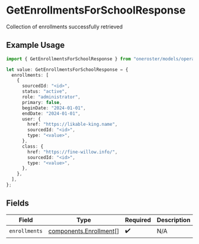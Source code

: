 # GetEnrollmentsForSchoolResponse

Collection of enrollments successfully retrieved

## Example Usage

```typescript
import { GetEnrollmentsForSchoolResponse } from "oneroster/models/operations";

let value: GetEnrollmentsForSchoolResponse = {
  enrollments: [
    {
      sourcedId: "<id>",
      status: "active",
      role: "administrator",
      primary: false,
      beginDate: "2024-01-01",
      endDate: "2024-01-01",
      user: {
        href: "https://likable-king.name",
        sourcedId: "<id>",
        type: "<value>",
      },
      class: {
        href: "https://fine-willow.info/",
        sourcedId: "<id>",
        type: "<value>",
      },
    },
  ],
};
```

## Fields

| Field                                                            | Type                                                             | Required                                                         | Description                                                      |
| ---------------------------------------------------------------- | ---------------------------------------------------------------- | ---------------------------------------------------------------- | ---------------------------------------------------------------- |
| `enrollments`                                                    | [components.Enrollment](../../models/components/enrollment.md)[] | :heavy_check_mark:                                               | N/A                                                              |